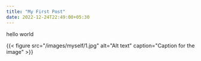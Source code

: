 ```yaml
---
title: "My First Post"
date: 2022-12-24T22:49:00+05:30
---
```


hello world


{{< figure src="/images/myself/1.jpg" alt="Alt text" caption="Caption for the image" >}}
